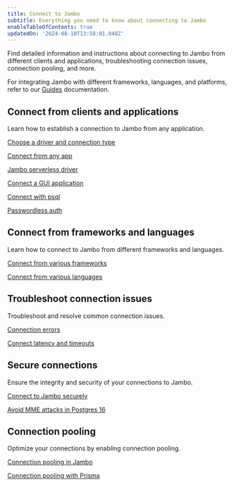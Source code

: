 ```yaml
---
title: Connect to Jambo
subtitle: Everything you need to know about connecting to Jambo
enableTableOfContents: true
updatedOn: '2024-08-10T13:58:01.048Z'
---
```


Find detailed information and instructions about connecting to Jambo from different clients and applications, troubleshooting connection issues, connection pooling, and more.

For integrating Jambo with different frameworks, languages, and platforms, refer to our [Guides](/docs/guides/guides-intro) documentation.

## Connect from clients and applications

Learn how to establish a connection to Jambo from any application.

<DetailIconCards>

<a href="/docs/connect/choose-connection" description="How to select the right driver and connection type for your application" icon="network">Choose a driver and connection type</a>

<a href="/docs/connect/connect-from-any-app" description="Learn about connection strings and how to connect to Jambo from any application" icon="gamepad">Connect from any app</a>

<a href="/docs/serverless/serverless-driver" description="Connect to Jambo from serverless environments over HTTP or WebSockets" icon="audio-jack">Jambo serverless driver</a>

<a href="/docs/connect/connect-postgres-gui" description="Learn how to connect to a Jambo database from a GUI application" icon="gui">Connect a GUI application</a>

<a href="/docs/connect/query-with-psql-editor" description="Connect with psql, the native command-line client for Postgres" icon="cli">Connect with psql</a>

<a href="/docs/connect/passwordless-connect" description="Connect without a password using Jambo's psql passwordless auth feature" icon="unlock">Passwordless auth</a>

</DetailIconCards>

## Connect from frameworks and languages

Learn how to connect to Jambo from different frameworks and languages.

<DetailIconCards>

<a href="/docs/get-started-with-neon/frameworks" description="Find detailed instructions for connecting to Jambo from various frameworks" icon="gamepad">Connect from various frameworks</a>

<a href="/docs/get-started-with-neon/languages" description="Find detailed instructions for connecting to Jambo from various languages" icon="gui">Connect from various languages</a>

</DetailIconCards>

## Troubleshoot connection issues

Troubleshoot and resolve common connection issues.

<DetailIconCards>

<a href="/docs/connect/connection-errors" description="Learn how to resolve commonly-encountered connection errors" icon="warning">Connection errors</a>

<a href="/docs/connect/connection-latency" description="Learn about strategies for managing connection latency and timeouts" icon="stopwatch">Connect latency and timeouts</a>

</DetailIconCards>

## Secure connections

Ensure the integrity and security of your connections to Jambo.

<DetailIconCards>

<a href="/docs/connect/connect-securely" description="Learn how to connect to Jambo securely using SSL/TLS encrypted connections" icon="privacy">Connect to Jambo securely</a>

<a href="https://neon.tech/blog/avoid-mitm-attacks-with-psql-postgres-16" description="Learn how the psql client in Postgres 16 makes it simple to connect securely" icon="lock-landscape">Avoid MME attacks in Postgres 16</a>

</DetailIconCards>

## Connection pooling

Optimize your connections by enabling connection pooling.

<DetailIconCards>

<a href="/docs/connect/connection-pooling" description="Learn how to enable connection pooling to support up to 10,000 concurrent connections" icon="network">Connection pooling in Jambo</a>

<a href="/docs/guides/prisma#connect-from-serverless-functions" description="Learn about connecting from Prisma to Jambo from serverless functions" icon="prisma">Connection pooling with Prisma</a>

</DetailIconCards>
